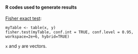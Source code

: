 #### R codes used to generate results 

[Fisher exact test](https://stat.ethz.ch/R-manual/R-devel/library/stats/html/fisher.test.html):

``` {r} 
myTable <- table(x, y)
fisher.test(myTable, conf.int = TRUE, conf.level = 0.95, workspace=2e+6, hybrid=TRUE)
```

`x` and `y` are vectors. 
